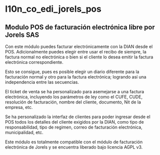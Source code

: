 # l10n_co_edi_jorels_pos

Modulo POS de facturación electrónica libre por Jorels SAS
----------------------------------------------------------

Con este módulo puedes facturar electrónicamente con la DIAN desde el POS. Adicionalmente puedes elegir entre usar el 
recibo de siempre, la factura normal no electrónica o bien si el cliente lo desea emitir la factura electrónica 
correspondiente. 

Esto se consigue, pues es posible elegir un diario diferente para la facturación normal y otro para la factura 
electrónica; logrando así una independencia entre las secuencias.

El ticket de venta se ha personalizado para asemejarse a una factura electrónica, incluyendo los parámetros de ley como 
el CUFE, CUDE, resolución de facturación, nombre del cliente, documento, Nit de la empresa, etc.

Se ha personalizado la interfaz de clientes para poder ingresar desde el POS todos los detalles del cliente exigidos por
la DIAN, como tipo de responsabilidad, tipo de regimen, correo de facturación electrónica, municipalidad, etc.

Este módulo es totalmente compatible con el módulo de facturación electrónica de Jorels y se encuentra liberado 
bajo licencia AGPL v3.
